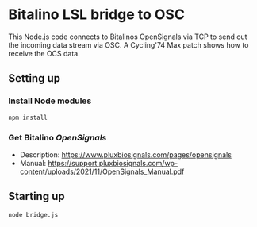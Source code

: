 # Bitalino LSL bridge to OSC

This Node.js code connects to Bitalinos OpenSignals via TCP to send out the incoming data stream via OSC. A Cycling'74 Max patch shows how to receive the OCS data.

## Setting up

### Install Node modules
```
npm install
```

### Get Bitalino *OpenSignals*
- Description: https://www.pluxbiosignals.com/pages/opensignals
- Manual: https://support.pluxbiosignals.com/wp-content/uploads/2021/11/OpenSignals_Manual.pdf

## Starting up
```
node bridge.js
```
